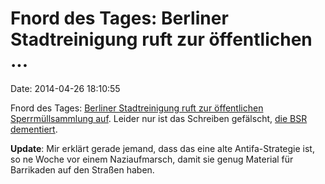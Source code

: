 Fnord des Tages: Berliner Stadtreinigung ruft zur öffentlichen \...
===================================================================

Date: 2014-04-26 18:10:55

Fnord des Tages: [Berliner Stadtreinigung ruft zur öffentlichen
Sperrmüllsammlung
auf](http://fk.1just.de/kostenlose-sperrmullsammlung-in-kreuzberg/).
Leider nur ist das Schreiben gefälscht, [die BSR
dementiert](http://www.bsr.de/6688_15809.html).

**Update**: Mir erklärt gerade jemand, dass das eine alte
Antifa-Strategie ist, so ne Woche vor einem Naziaufmarsch, damit sie
genug Material für Barrikaden auf den Straßen haben.
